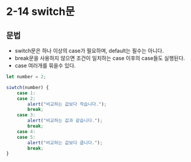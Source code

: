 # 2-14 switch문

## 문법
- switch문은 하나 이상의 case가 필요하며, default는 필수는 아니다.
- break문을 사용하지 않으면 조건이 일치하는 case 이후의 case들도 실행된다.
- case 여러개를 묶을수 있다.
```js
let number = 2;

siwtch(number) {
    case 1:
    case 2:
        alert("비교하는 값보다 작습니다.");
        break;
    case 3:
        alert("비교하는 값과 같습니다.");
        break;
    case 4:
    case 5:
        alert("비교하는 값보다 큽니다.");
        break;
}
```
